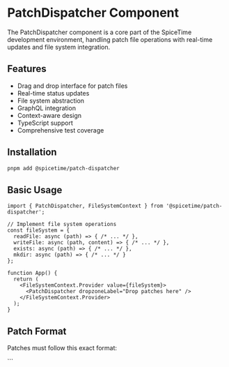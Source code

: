 # PatchDispatcher Component

The PatchDispatcher component is a core part of the SpiceTime development environment, handling patch file operations with real-time updates and file system integration.

## Features

- Drag and drop interface for patch files
- Real-time status updates
- File system abstraction
- GraphQL integration
- Context-aware design
- TypeScript support
- Comprehensive test coverage

## Installation

```bash
pnpm add @spicetime/patch-dispatcher
```

## Basic Usage

```tsx
import { PatchDispatcher, FileSystemContext } from '@spicetime/patch-dispatcher';

// Implement file system operations
const fileSystem = {
  readFile: async (path) => { /* ... */ },
  writeFile: async (path, content) => { /* ... */ },
  exists: async (path) => { /* ... */ },
  mkdir: async (path) => { /* ... */ }
};

function App() {
  return (
    <FileSystemContext.Provider value={fileSystem}>
      <PatchDispatcher dropzoneLabel="Drop patches here" />
    </FileSystemContext.Provider>
  );
}
```

## Patch Format

Patches must follow this exact format:

\`\`\`